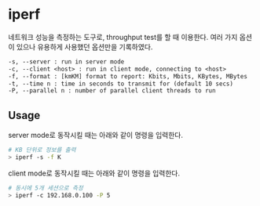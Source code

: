 # iperf

네트워크 성능을 측정하는 도구로, throughput test를 할 때 이용한다. 여러 가지 옵션이 있으나 유용하게 사용했던 옵션만을 기록하였다.

```txt
-s, --server : run in server mode
-c, --client <host> : run in client mode, connecting to <host>
-f, --format : [kmKM] format to report: Kbits, Mbits, KBytes, MBytes
-t, --time n : time in seconds to transmit for (default 10 secs)
-P, --parallel n : number of parallel client threads to run
```

## Usage

server mode로 동작시킬 때는 아래와 같이 명령을 입력한다.

```sh
# KB 단위로 정보를 출력
> iperf -s -f K
```

client mode로 동작시킬 때는 아래와 같이 명령을 입력한다.

```sh
# 동시에 5개 세션으로 측정
> iperf -c 192.168.0.100 -P 5
```

